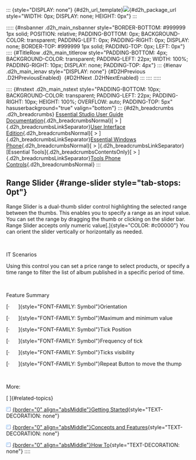 ::: {style="DISPLAY: none"}
[](ms-xhelp:///?Id=d2h_url_template){#d2h_url_template}![](!package_url!){#d2h_package_url style="WIDTH: 0px; DISPLAY: none; HEIGHT: 0px"}
:::

::::: {#nsbanner .d2h_main_nsbanner style="BORDER-BOTTOM: #999999 1px solid; POSITION: relative; PADDING-BOTTOM: 0px; BACKGROUND-COLOR: transparent; PADDING-LEFT: 0px; PADDING-RIGHT: 0px; DISPLAY: none; BORDER-TOP: #999999 1px solid; PADDING-TOP: 0px; LEFT: 0px"}
:::: {#TitleRow .d2h_main_titlerow style="PADDING-BOTTOM: 4px; BACKGROUND-COLOR: transparent; PADDING-LEFT: 22px; WIDTH: 100%; PADDING-RIGHT: 10px; DISPLAY: none; PADDING-TOP: 4px"}
::: {#ienav .d2h_main_ienav style="DISPLAY: none"}
[](ms-xhelp:///?Id=b03767d1-b4d5-43ff-bc48-261478b370b5){#D2HPrevious .D2HPreviousEnabled}  [](ms-xhelp:///?Id=693208a7-4482-4fa1-bec5-0338c191e57f){#D2HNext .D2HNextEnabled}
:::
::::
:::::

:::: {#nstext .d2h_main_nstext style="PADDING-BOTTOM: 10px; BACKGROUND-COLOR: transparent; PADDING-LEFT: 22px; PADDING-RIGHT: 10px; HEIGHT: 100%; OVERFLOW: auto; PADDING-TOP: 5px" hasuserbackground="true" valign="bottom"}
::: {#d2h_breadcrumbs .d2h_breadcrumbs}
[Essential Studio User Guide Documentation](ms-xhelp:///?Id=12457748-09e3-4d74-a240-8e049cedf030){.d2h_breadcrumbsNormal}[ \> ]{.d2h_breadcrumbsLinkSeparator}[User Interface Edition](ms-xhelp:///?Id=c29296b7-531c-413b-a0ec-488ca1f7f669){.d2h_breadcrumbsNormal}[ \> ]{.d2h_breadcrumbsLinkSeparator}[Essential Windows Phone](ms-xhelp:///?Id=5ea1999c-4eff-4775-b84e-407dc825f555){.d2h_breadcrumbsNormal}[ \> ]{.d2h_breadcrumbsLinkSeparator}[Essential Tools]{.d2h_breadcrumbsContentsOnly}[ \> ]{.d2h_breadcrumbsLinkSeparator}[Tools Phone Controls](ms-xhelp:///?Id=785aeb70-aa68-45ce-9666-964f209e58fd){.d2h_breadcrumbsNormal}
:::

## Range Slider {#range-slider style="tab-stops: 0pt"}

Range Slider is a dual-thumb slider control highlighting the selected range between the thumbs. This enables you to specify a range as an input value. You can set the range by dragging the thumb or clicking on the slider bar. Range Slider accepts only numeric value[.]{style="COLOR: #c00000"} You can orient the slider vertically or horizontally as needed.

 

IT Scenarios

Using this control you can set a price range to select products, or specify a time range to filter the list of album published in a specific period of time.

 

Feature Summary

[·      ]{style="FONT-FAMILY: Symbol"}Orientation

[·      ]{style="FONT-FAMILY: Symbol"}Maximum and minimum value

[·      ]{style="FONT-FAMILY: Symbol"}Tick Position

[·      ]{style="FONT-FAMILY: Symbol"}Frequency of tick

[·      ]{style="FONT-FAMILY: Symbol"}Ticks visibility

[·      ]{style="FONT-FAMILY: Symbol"}Repeat Button to move the thump

 

More:

[ ]{#related-topics}

[![](button.gif){border="0" align="absMiddle"}Getting Started](ms-xhelp:///?Id=693208a7-4482-4fa1-bec5-0338c191e57f){style="TEXT-DECORATION: none"}

[![](button.gif){border="0" align="absMiddle"}Concepts and Features](ms-xhelp:///?Id=be5a6a80-4ed4-4732-81d0-b096ba99e009){style="TEXT-DECORATION: none"}

[![](button.gif){border="0" align="absMiddle"}How To](ms-xhelp:///?Id=3556868a-61ea-4d22-b63c-c81a014d4bea){style="TEXT-DECORATION: none"}
::::
